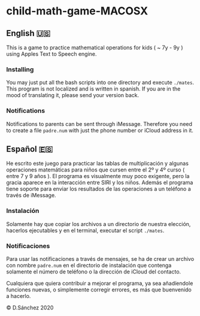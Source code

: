 # child-math-game-MACOSX

## English 🇺🇸

This is a game to practice mathematical operations for kids ( ~ 7y - 9y ) using Apples Text to Speech engine.

### Installing

You may just put all the bash scripts into one directory and execute `./mates`. This program is not localized and is written in spanish. If you are in the mood of translating it, please send your version back. 

### Notifications

Notifications to parents can be sent through iMessage. Therefore you need to create a file `padre.num` with just the phone number or iCloud address in it.

## Español 🇪🇸

He escrito este juego para practicar las tablas de multiplicación y algunas operaciones matemáticas para niños que cursen entre el 2º y 4º curso ( entre 7 y 9 años ). El programa es visualmente muy poco exigente, pero la gracia aparece en la interacción entre SIRI y los niños. Además el programa tiene soporte para enviar los resultados de las operaciones a un teléfono a través de iMessage.

### Instalación

Solamente hay que copiar los archivos a un directorio de nuestra elección, hacerlos ejecutables y en el terminal, executar el script `./mates`.

### Notificaciones

Para usar las notificaciones a través de mensajes, se ha de crear un archivo con nombre `padre.num` en el directorio de instalación que contenga solamente el número  de teléfono o la dirección de iCloud del contacto. 


Cualquiera que quiera contribuir a mejorar el programa, ya sea añadíendole funciones nuevas, o simplemente corregir errores, es más que buenvenido a hacerlo.

© D.Sánchez 2020
